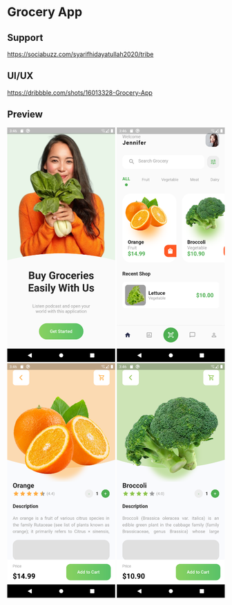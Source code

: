 # Grocery App

## Support

https://sociabuzz.com/syarifhidayatullah2020/tribe

## UI/UX

https://dribbble.com/shots/16013328-Grocery-App

## Preview

<img src="assets/preview/on_board.png" alt="OnBoard" width="250px">
<img src="assets/preview/home_page.png" alt="HomePage" width="250px">
<img src="assets/preview/detail1.png" alt="Detail" width="250px">
<img src="assets/preview/detail2.png" alt="Detail" width="250px">
